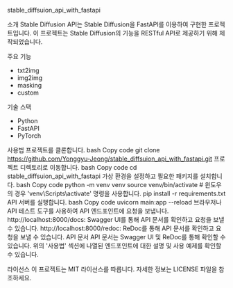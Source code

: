 stable_diffsuion_api_with_fastapi

소개
Stable Diffusion API는 Stable Diffusion을 FastAPI를 이용하여 구현한 프로젝트입니다. 이 프로젝트는 Stable Diffusion의 기능을 RESTful API로 제공하기 위해 제작되었습니다. 


주요 기능
  - txt2img
  - img2img
  - masking
  - custom

기술 스택
  - Python
  - FastAPI
  - PyTorch
    
사용법
프로젝트를 클론합니다.
bash
Copy code
git clone https://github.com/Yonggyu-Jeong/stable_diffsuion_api_with_fastapi.git
프로젝트 디렉토리로 이동합니다.
bash
Copy code
cd stable_diffsuion_api_with_fastapi
가상 환경을 설정하고 필요한 패키지를 설치합니다.
bash
Copy code
python -m venv venv
source venv/bin/activate   # 윈도우의 경우 'venv\Scripts\activate' 명령을 사용합니다.
pip install -r requirements.txt
API 서버를 실행합니다.
bash
Copy code
uvicorn main:app --reload
브라우저나 API 테스트 도구를 사용하여 API 엔드포인트에 요청을 보냅니다.
http://localhost:8000/docs: Swagger UI를 통해 API 문서를 확인하고 요청을 보낼 수 있습니다.
http://localhost:8000/redoc: ReDoc를 통해 API 문서를 확인하고 요청을 보낼 수 있습니다.
API 문서
API 문서는 Swagger UI 및 ReDoc를 통해 확인할 수 있습니다. 위의 '사용법' 섹션에 나열된 엔드포인트에 대한 설명 및 사용 예제를 확인할 수 있습니다.

라이선스
이 프로젝트는 MIT 라이선스를 따릅니다. 자세한 정보는 LICENSE 파일을 참조하세요.
